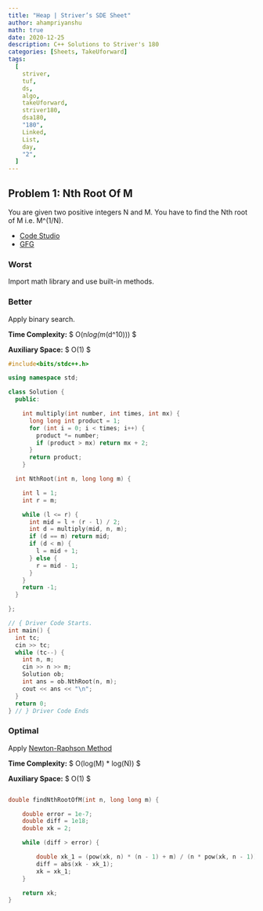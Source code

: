 ```yaml
---
title: "Heap | Striver’s SDE Sheet"
author: ahampriyanshu
math: true
date: 2020-12-25
description: C++ Solutions to Striver's 180
categories: [Sheets, TakeUforward]
tags:
  [
    striver,
    tuf,
    ds,
    algo,
    takeUforward,
    striver180,
    dsa180,
    "180",
    Linked,
    List,
    day,
    "2",
  ]
---
```


## Problem 1: Nth Root Of M

You are given two positive integers N and M. You have to find the Nth root of M i.e. M^(1/N).

- [Code Studio](https://www.codingninjas.com/codestudio/problems/1062679)
- [GFG](https://practice.geeksforgeeks.org/problems/find-nth-root-of-m5843/1/#)

### Worst

Import math library and use built-in methods.

### Better

Apply binary search.

**Time Complexity:** $ O(n*log(m*(d^10))) $

**Auxiliary Space:** $ O(1) $

```cpp
#include<bits/stdc++.h>

using namespace std;

class Solution {
  public:

    int multiply(int number, int times, int mx) {
      long long int product = 1;
      for (int i = 0; i < times; i++) {
        product *= number;
        if (product > mx) return mx + 2;
      }
      return product;
    }

  int NthRoot(int n, long long m) {

    int l = 1;
    int r = m;

    while (l <= r) {
      int mid = l + (r - l) / 2;
      int d = multiply(mid, n, m);
      if (d == m) return mid;
      if (d < m) {
        l = mid + 1;
      } else {
        r = mid - 1;
      }
    }
    return -1;
  }

};

// { Driver Code Starts.
int main() {
  int tc;
  cin >> tc;
  while (tc--) {
    int n, m;
    cin >> n >> m;
    Solution ob;
    int ans = ob.NthRoot(n, m);
    cout << ans << "\n";
  }
  return 0;
} // } Driver Code Ends
```

### Optimal

Apply [Newton-Raphson Method](https://brilliant.org/wiki/newton-raphson-method/)

**Time Complexity:** $ O(log(M) \* log(N)) $

**Auxiliary Space:** $ O(1) $

```cpp

double findNthRootOfM(int n, long long m) {

    double error = 1e-7;
    double diff = 1e18;
    double xk = 2;

    while (diff > error) {

        double xk_1 = (pow(xk, n) * (n - 1) + m) / (n * pow(xk, n - 1));
        diff = abs(xk - xk_1);
        xk = xk_1;
    }

    return xk;
}
```
